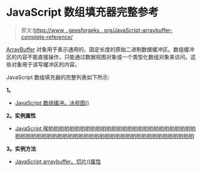 # JavaScript 数组填充器完整参考

> 原文:[https://www . geesforgeks . org/JavaScript-arraybuffer-complete-reference/](https://www.geeksforgeeks.org/javascript-arraybuffer-complete-reference/)

[ArrayBuffer](https://www.geeksforgeeks.org/javascript-arraybuffer-object/) 对象用于表示通用的、固定长度的原始二进制数据缓冲区。数组缓冲区的内容不能直接操作，只能通过数据视图对象或一个类型化数组对象来访问。这些对象用于读写缓冲区的内容。

JavaScript 数组填充器的完整列表如下所示:

**1。**

*   [JavaScript 数组缓冲。冰视图()](https://www.geeksforgeeks.org/javascript-arraybuffer-isview/)

**2。实例属性**

*   [JavaScript 唉哟哟哟哟哟哟哟哟哟哟哟哟哟哟哟哟哟哟哟哟哟哟哟哟哟哟哟哟哟哟哟哟哟哟哟哟哟哟哟哟哟哟哟哟哟哟哟哟哟哟哟哟哟哟哟哟哟哟哟哟哟哟](https://www.geeksforgeeks.org/javascript-arraybuffer-bytelength-property/)

**3。实例方法**

*   [JavaScript arraybuffer。切片()属性](https://www.geeksforgeeks.org/javascript-arraybuffer-slice-property/)